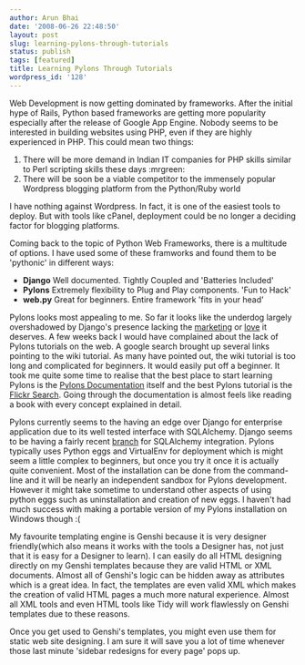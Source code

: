 ```yaml
---
author: Arun Bhai
date: '2008-06-26 22:48:50'
layout: post
slug: learning-pylons-through-tutorials
status: publish
tags: [featured]
title: Learning Pylons Through Tutorials
wordpress_id: '128'
---
```


Web Development is now getting dominated by frameworks. After the initial hype of Rails, Python based frameworks are getting more popularity especially after the release of Google App Engine. Nobody seems to be interested in building websites using PHP, even if they are highly experienced in PHP. This could mean two things:

1. There will be more demand in Indian IT companies for PHP skills similar to Perl scripting skills these days  :mrgreen:
2. There will be soon be a viable competitor to the immensely popular Wordpress blogging platform from the Python/Ruby world

I have nothing against Wordpress. In fact, it is one of the easiest tools to deploy. But with tools like cPanel, deployment could be no longer a deciding factor for blogging platforms.

Coming back to the topic of Python Web Frameworks, there is a multitude of options. I have used some of these framworks and found them to be 'pythonic' in different ways:

* **Django** Well documented. Tightly Coupled and 'Batteries Included'
* **Pylons** Extremely flexibility to Plug and Play components. 'Fun to Hack'
* **web.py** Great for beginners. Entire framework 'fits in your head'

Pylons looks most appealing to me. So far it looks like the underdog largely overshadowed by Django's presence lacking the [marketing](http://www.jacobian.org/writing/2006/jan/27/why-django/) or [love](http://www.djangoproject.com/weblog/2006/aug/07/guidointerview/) it deserves. A few weeks back I would have complained about the lack of Pylons tutorials on the web. A google search brought up several links pointing to the wiki tutorial. As many have pointed out, the wiki tutorial is too long and complicated for beginners. It would easily put off a beginner. It took me quite some time to realise that the best place to start learning Pylons is the [Pylons Documentation](http://bel-epa.com/pylonsdocs/) itself and the best Pylons tutorial is the [Flickr Search](http://bel-epa.com/pylonsdocs/tutorials/flickr_search_tutorial.html). Going through the documentation is almost feels like reading a book with every concept explained in detail.

Pylons currently seems to the having an edge over Django for enterprise application due to its well tested interface with SQLAlchemy. Django seems to be having a fairly recent [branch](http://code.google.com/p/django-sqlalchemy/) for SQLAlchemy integration. Pylons typically uses Python eggs and VirtualEnv for deployment which is might seem a little complex to beginners, but once you try it once it is actually quite convenient. Most of the installation can be done from the command-line and it will be nearly an independent sandbox for Pylons development. However it might take sometime to understand other aspects of using python eggs such as uninstallation and creation of new eggs. I haven't had much success with making a portable version of my Pylons installation on Windows though :(

My favourite templating engine is Genshi because it is very designer friendly(which also means it works with the tools a Designer has, not just that it is easy for a Designer to learn). I can easily do all HTML designing directly on my Genshi templates because they are valid HTML or XML documents. Almost all of Genshi's logic can be hidden away as attributes which is a great idea. In fact, the templates are even valid XML which makes the creation of valid HTML pages a much more natural experience. Almost all XML tools and even HTML tools like Tidy will work flawlessly on Genshi templates due to these reasons.

Once you get used to Genshi's templates, you might even use them for static web site designing. I am sure it will save you a lot of time whenever those last minute 'sidebar redesigns for every page' pops up.
